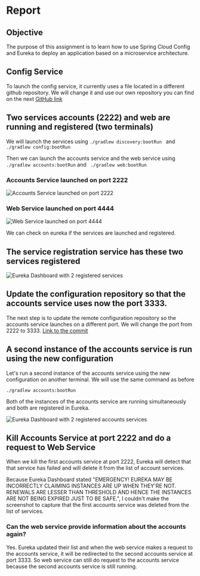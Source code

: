 # Report
## Objective
The purpose of this assignment is to learn how to use Spring Cloud Config and Eureka to deploy an application based on a microservice architecture.

## Config Service
To launch the config service, it currently uses a file located in a different github repository. We will change it and use our own repository you can find on the next [GitHub link](https://github.com/cassandrefro/lab6-microservices-config-repo)

## Two services accounts (2222) and web are running and registered (two terminals)
We will launch the services using 
```./gradlew discovery:bootRun ``` and ``` ./gradlew config:bootRun``` 

Then we can launch the accounts service and the web service using ```./gradlew accounts:bootRun``` and ``` ./gradlew web:bootRun```

### Accounts Service launched on port 2222
![Accounts Service launched on port 2222](accounts-service-port-2222.png)
### Web Service launched on port 4444
![Web Service launched on port 4444](web-service-port-4444.png)

We can check on eureka if the services are launched and registered.
## The service registration service has these two services registered
![Eureka Dashboard with 2 registered services](eureka-dashbord-2-services.png)


## Update the configuration repository so that the accounts service uses now the port 3333.
The next step is to update the remote configuration repository so the accounts service launches on a different port. We will change the port from 2222 to 3333. [Link to the commit](https://github.com/cassandrefro/lab6-microservices-config-repo/commit/f2e511a89595b83ada003ba21609d5cd003fa249)

## A second instance of the accounts service is run using the new configuration
Let's run a second instance of the accounts service using the new configuration on another terminal. We will use the same command as before 
```
./gradlew accounts:bootRun
```
Both of the instances of the accounts service are running simultaneously and both are registered in Eureka.

![Eureka Dashboard with 2 registered accounts services](eureka-dashbord-2-accounts-services.png)

## Kill Accounts Service at port 2222 and do a request to Web Service
When we kill the first accounts service at port 2222, Eureka will detect that that service has failed and will delete it from the list of account services.

Because Eureka Dashboard stated "EMERGENCY! EUREKA MAY BE INCORRECTLY CLAIMING INSTANCES ARE UP WHEN THEY'RE NOT. RENEWALS ARE LESSER THAN THRESHOLD AND HENCE THE INSTANCES ARE NOT BEING EXPIRED JUST TO BE SAFE.", I couldn't make the screenshot to capture that the first accounts service was deleted from the list of services.

### Can the web service provide information about the accounts again?
Yes. Eureka updated their list and when the web service makes a request to the accounts service, it will be redirected to the second accounts service at port 3333. So web service can still do request to the accounts service because the second accounts service is still running.